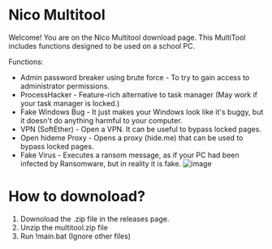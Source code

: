 # Nico Multitool
Welcome! You are on the Nico Multitool download page.
This MultiTool includes functions designed to be used on a school PC.

Functions: 
  - Admin password breaker using brute force - To try to gain access to administrator permissions.
  - ProcessHacker - Feature-rich alternative to task manager (May work if your task manager is locked.)
  - Fake Windows Bug - It just makes your Windows look like it's buggy, but it doesn't do anything harmful to your computer.
  - VPN (SoftEther) - Open a VPN. It can be useful to bypass locked pages.
  - Open hideme Proxy - Opens a proxy (hide.me) that can be used to bypass locked pages.
  - Fake Virus - Executes a ransom message, as if your PC had been infected by Ransomware, but in reality it is fake.
![image](https://github.com/3ln1c0/nicomultitool/assets/79100240/27c982a5-2551-4b9b-ae35-b67e00da9beb)


# How to downoload?
1. Downoload the .zip file in the releases page. 
2. Unzip the multitool.zip file
3. Run !main.bat (Ignore other files)
  
